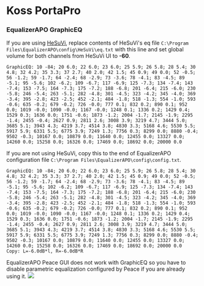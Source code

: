 # Koss PortaPro
### EqualizerAPO GraphicEQ
If you are using [HeSuVi](https://sourceforge.net/projects/hesuvi/), replace contents of HeSuVi's eq file `C:\Program Files\EqualizerAPO\config\HeSuVi\eq.txt` with this line and set global volume for both channels from HeSuVi UI to **-60**.
```
GraphicEQ: 10 -84; 20 6.0; 22 6.0; 23 6.0; 25 5.9; 26 5.8; 28 5.4; 30 4.8; 32 4.2; 35 3.3; 37 2.7; 40 2.0; 42 1.5; 45 0.9; 49 0.0; 52 -0.5; 56 -1.2; 59 -1.7; 64 -2.4; 68 -2.9; 73 -3.6; 78 -4.1; 83 -4.5; 89 -5.1; 95 -5.6; 102 -6.2; 109 -6.7; 117 -6.9; 125 -7.3; 134 -7.4; 143 -7.4; 153 -7.5; 164 -7.3; 175 -7.2; 188 -6.8; 201 -6.4; 215 -6.0; 230 -5.8; 246 -5.4; 263 -5.1; 282 -4.8; 301 -4.5; 323 -4.2; 345 -4.0; 369 -3.4; 395 -2.8; 423 -2.5; 452 -2.1; 484 -1.8; 518 -1.3; 554 -1.0; 593 -0.6; 635 -0.2; 679 -0.2; 726 -0.0; 777 0.1; 832 0.2; 890 0.1; 952 0.0; 1019 -0.0; 1090 -0.0; 1167 -0.0; 1248 0.1; 1336 0.2; 1429 0.4; 1529 0.3; 1636 0.0; 1751 -0.6; 1873 -1.2; 2004 -1.7; 2145 -1.9; 2295 -1.4; 2455 -0.4; 2627 0.9; 2811 2.6; 3008 3.9; 3219 4.7; 3444 5.0; 3685 5.1; 3943 4.3; 4219 3.7; 4514 3.8; 4830 3.3; 5168 4.6; 5530 5.5; 5917 5.9; 6331 5.5; 6775 3.9; 7249 1.3; 7756 0.3; 8299 0.0; 8880 -0.4; 9502 -0.3; 10167 0.0; 10879 0.0; 11640 0.0; 12455 0.0; 13327 0.0; 14260 0.0; 15258 0.0; 16326 0.0; 17469 0.0; 18692 0.0; 20000 0.0
```
If you are not using HeSuVi, copy this to the end of EqualizerAPO configuration file `C:\Program Files\EqualizerAPO\config\config.txt`.
```
GraphicEQ: 10 -84; 20 6.0; 22 6.0; 23 6.0; 25 5.9; 26 5.8; 28 5.4; 30 4.8; 32 4.2; 35 3.3; 37 2.7; 40 2.0; 42 1.5; 45 0.9; 49 0.0; 52 -0.5; 56 -1.2; 59 -1.7; 64 -2.4; 68 -2.9; 73 -3.6; 78 -4.1; 83 -4.5; 89 -5.1; 95 -5.6; 102 -6.2; 109 -6.7; 117 -6.9; 125 -7.3; 134 -7.4; 143 -7.4; 153 -7.5; 164 -7.3; 175 -7.2; 188 -6.8; 201 -6.4; 215 -6.0; 230 -5.8; 246 -5.4; 263 -5.1; 282 -4.8; 301 -4.5; 323 -4.2; 345 -4.0; 369 -3.4; 395 -2.8; 423 -2.5; 452 -2.1; 484 -1.8; 518 -1.3; 554 -1.0; 593 -0.6; 635 -0.2; 679 -0.2; 726 -0.0; 777 0.1; 832 0.2; 890 0.1; 952 0.0; 1019 -0.0; 1090 -0.0; 1167 -0.0; 1248 0.1; 1336 0.2; 1429 0.4; 1529 0.3; 1636 0.0; 1751 -0.6; 1873 -1.2; 2004 -1.7; 2145 -1.9; 2295 -1.4; 2455 -0.4; 2627 0.9; 2811 2.6; 3008 3.9; 3219 4.7; 3444 5.0; 3685 5.1; 3943 4.3; 4219 3.7; 4514 3.8; 4830 3.3; 5168 4.6; 5530 5.5; 5917 5.9; 6331 5.5; 6775 3.9; 7249 1.3; 7756 0.3; 8299 0.0; 8880 -0.4; 9502 -0.3; 10167 0.0; 10879 0.0; 11640 0.0; 12455 0.0; 13327 0.0; 14260 0.0; 15258 0.0; 16326 0.0; 17469 0.0; 18692 0.0; 20000 0.0
Copy: L=-6.0dB*l, R=-6.0dB*R
```
EqualizerAPO Peace GUI does not work with GraphicEQ so you have to disable parametric equalization configured by Peace if you are already using it.
![](https://raw.githubusercontent.com/jaakkopasanen/AutoEq/master/results/Headphone.com/headphoncecom/onear/Koss%20PortaPro/Koss%20PortaPro.png)
